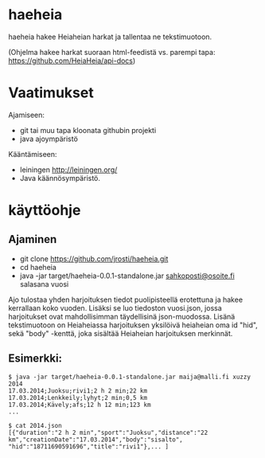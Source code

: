 haeheia
=======

haeheia hakee Heiaheian harkat ja tallentaa ne tekstimuotoon. 

(Ohjelma hakee harkat suoraan html-feedistä vs. parempi tapa:
https://github.com/HeiaHeia/api-docs)

Vaatimukset
===========

Ajamiseen:
- git tai muu tapa kloonata githubin projekti
- java ajoympäristö

Kääntämiseen:
- leiningen http://leiningen.org/
- Java käännösympäristö.

käyttöohje
==========

Ajaminen
--------

- git clone https://github.com/jrosti/haeheia.git
- cd haeheia
- java -jar target/haeheia-0.0.1-standalone.jar sahkoposti@osoite.fi salasana vuosi

Ajo tulostaa yhden harjoituksen tiedot puolipisteellä erotettuna ja hakee kerrallaan koko vuoden. Lisäksi se luo tiedoston vuosi.json, jossa harjoitukset ovat mahdollisimman täydellisinä json-muodossa. Lisänä tekstimuotoon on Heiaheiassa harjoituksen yksilöivä heiaheian oma id "hid", sekä "body" -kenttä, joka sisältää Heiaheian harjoituksen merkinnät. 

Esimerkki: 
----------

    $ java -jar target/haeheia-0.0.1-standalone.jar maija@malli.fi xuzzy 2014
    17.03.2014;Juoksu;rivi1;2 h 2 min;22 km
    17.03.2014;Lenkkeily;lyhyt;2 min;0,5 km
    17.03.2014;Kävely;afs;12 h 12 min;123 km
    ...
    
    $ cat 2014.json
    [{"duration":"2 h 2 min","sport":"Juoksu","distance":"22 km","creationDate":"17.03.2014","body":"sisalto",
    "hid":"18711690591696","title":"rivi1"},... ]


